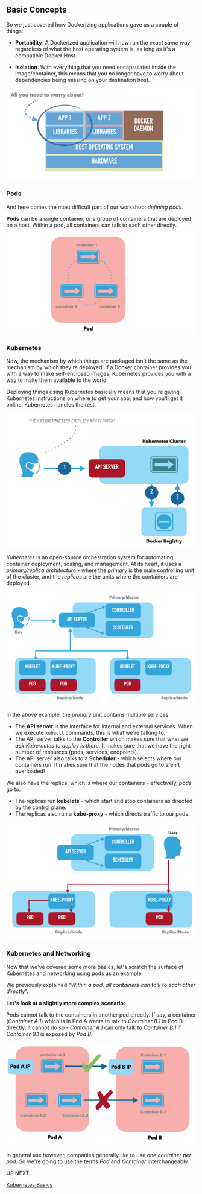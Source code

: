 ## Basic Concepts

So we just covered how Dockerizing applications gave us a couple of things:

 - **Portability**. A Dockerized application will now run the *exact same way* regardless of what the host operating system is, as long as it's a compatible Docker Host.

 - **Isolation**. With everything that you need encapsulated inside the image/container, this means that you no longer have to worry about dependencies being missing on your destination host.

![Concerns](/from-docker-to-kubernetes/images/3-concerns.png)

### Pods

And here comes the most difficult part of our workshop: *defining pods.*

**Pods** can be a single container, or a group of containers that are deployed on a host. Within a pod, all containers can talk to each other directly.

![Kubes](/from-docker-to-kubernetes/images/7-pods.png)

### Kubernetes

Now, the mechanism by which things are packaged isn't the same as the mechanism by which they're deployed. If a Docker container provides you with a way to make self-enclosed images, Kubernetes provides you with a way to make them available to the world.

Deploying things using Kubernetes basically means that you're giving Kubernetes instructions on where to get your app, and how you'll get it online. Kubernetes handles the rest.

![Kubes](/from-docker-to-kubernetes/images/4-basic-kubes.png)

*Kubernetes* is an open-source orchestration system for automating container deployment, scaling, and management. At its heart, it uses a *primary/replica architecture* - where the *primary* is the main controlling unit of the cluster, and the *replicas* are the units where the containers are deployed.

![Kubes](/from-docker-to-kubernetes/images/5-primary-kubelet.png)

In the above example, the *primary* unit contains multiple services.

 - The **API server** is the interface for internal and external services. When we execute `kubectl` commands, this is what we're talking to.
 - The API server talks to the **Controller** which makes sure that what we *ask Kubernetes to deploy is there*. It makes sure that we have the right number of resources (pods, services, endpoints).
 - The API server also talks to a **Scheduler** - which selects where our containers run. It makes sure that the nodes that pods go to aren't overloaded!

We also have the replica, which is where our containers - effectively, *pods* go to.

 - The replicas run **kubelets** - which start and stop containers as directed by the control plane.
 - The replicas also run a **kube-proxy** - which directs traffic to our pods.

![Kubes](/from-docker-to-kubernetes/images/6-replica-proxy.png)

### Kubernetes and Networking
Now that we've covered some more basics, let's scratch the surface of Kubernetes and networking using pods as an example.

We previously explained *"Within a pod, all containers can talk to each other directly".* 

**Let's look at a slightly more complex scenario:**

Pods cannot talk to the containers in another pod directly. If say, a container (*Container A.1*) which is in Pod A wants to talk to *Container B.1* in Pod B directly, it cannot do so - *Container A.1* can only talk to *Container B.1* if *Container B.1* is exposed by *Pod B*.

![Kubes](/from-docker-to-kubernetes/images/8-pod-networking.png)

In general use however, companies generally like to use *one container per pod*. So we're going to use the terms *Pod* and *Container* interchangeably.

UP NEXT...

[Kubernetes Basics](5-Kubernetes-Basics.md)
